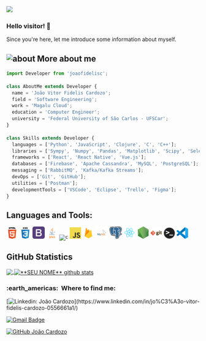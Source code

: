 ![](https://komarev.com/ghpvc/?username=joaofidelisc&color=006bed)

### Hello visitor! 👋

Since you're here, let me introduce some information about myself.

## <img width="45" alt="about" src="https://raw.github.com/elizarov/elizarov/master/about.png"> More about me

```js
import Developer from 'joaofidelisc';

class AboutMe extends Developer {
  name = 'João Vitor Fidelis Cardozo';
  field = 'Software Engineering';
  work = 'Magalu Cloud';
  education = 'Computer Engineer';
  university = 'Federal University of São Carlos - UFSCar';
}

class Skills extends Developer {
  languages = ['Python', 'JavaScript', 'Clojure', 'C', 'C++'];
  libraries = ['Sympy', 'Numpy', 'Pandas', 'Matplotlib', 'Scipy', 'Selenium'];
  frameworks = ['React', 'React Native', 'Vue.js'];
  databases = ['Firebase', 'Apache Cassandra', 'MySQL', 'PostgreSQL'];
  messaging = ['RabbitMQ', 'Kafka/Kafka Streams'];
  devOps = ['Git', 'GitHub'];
  utilities = ['Postman'];
  developmentTools = ['VSCode', 'Eclipse', 'Trello', 'Figma'];
}
```

## **Languages and Tools:**  

<code><img height="30" src="https://raw.githubusercontent.com/github/explore/80688e429a7d4ef2fca1e82350fe8e3517d3494d/topics/html/html.png"></code>
<code><img height="30" src="https://raw.githubusercontent.com/github/explore/80688e429a7d4ef2fca1e82350fe8e3517d3494d/topics/css/css.png"></code>
<code><img height="32" src="https://raw.githubusercontent.com/github/explore/80688e429a7d4ef2fca1e82350fe8e3517d3494d/topics/bootstrap/bootstrap.png" alt="Bootstrap"/></code>
<code><img height="30" src="https://raw.githubusercontent.com/github/explore/80688e429a7d4ef2fca1e82350fe8e3517d3494d/topics/java/java.png"></code>
<code><img height="32" src="https://cdn.iconscout.com/icon/free/png-512/c-programming-569564.png" alt="c"/></code>
<code><img height="30" src="https://raw.githubusercontent.com/github/explore/80688e429a7d4ef2fca1e82350fe8e3517d3494d/topics/javascript/javascript.png"></code>
<code><img height="30" src="https://raw.githubusercontent.com/github/explore/80688e429a7d4ef2fca1e82350fe8e3517d3494d/topics/firebase/firebase.png"></code>
<code><img height="32" src="https://raw.githubusercontent.com/github/explore/80688e429a7d4ef2fca1e82350fe8e3517d3494d/topics/mysql/mysql.png" alt="MySQL"/></code>
<code><img height="32" src="https://raw.githubusercontent.com/github/explore/80688e429a7d4ef2fca1e82350fe8e3517d3494d/topics/postgresql/postgresql.png" alt="PostegreSQL"/></code>
<code><img height="32" src="https://raw.githubusercontent.com/github/explore/80688e429a7d4ef2fca1e82350fe8e3517d3494d/topics/react/react.png" alt="React"/></code>
<code><img height="32" src="https://raw.githubusercontent.com/github/explore/80688e429a7d4ef2fca1e82350fe8e3517d3494d/topics/nodejs/nodejs.png" alt="Nodejs"/></code>
<code><img height="30" src="https://raw.githubusercontent.com/github/explore/80688e429a7d4ef2fca1e82350fe8e3517d3494d/topics/git/git.png"></code>
<code><img height="30" src="https://raw.githubusercontent.com/github/explore/80688e429a7d4ef2fca1e82350fe8e3517d3494d/topics/terminal/terminal.png"></code>
<code><img height="30" src="https://raw.githubusercontent.com/github/explore/80688e429a7d4ef2fca1e82350fe8e3517d3494d/topics/visual-studio-code/visual-studio-code.png"></code>



## **GitHub Statistics**

<a href="https://github.com/Gurupreet">
  <img align="center" src="https://github-readme-stats.vercel.app/api/top-langs/?username=joaofidelisc&theme=dracula&hide_langs_below=1" />
</a>

<a href="https://github.com/Gurupreet">
 <img align="center" src="https://github-readme-stats.vercel.app/api?username=joaofidelisc&show_icons=true&theme=dracula&line_height=27" alt="**SEU NOME** github stats"/>
</a>

<h3> :earth_americas: &nbsp;Where to find me: </h3> 

[![Linkedin: João Cardozo](https://img.shields.io/badge/-João_Vitor_Fidelis_Cardozo-blue?style=flat-square&logo=Linkedin&logoColor=white&link=https://[www.linkedin.com/in/jo%C3%A3o-vitor-fidelis-cardozo-0556661a1/](https://www.linkedin.com/in/joaofidelisc/))](https://www.linkedin.com/in/jo%C3%A3o-vitor-fidelis-cardozo-0556661a1/)

[![Gmail Badge](https://img.shields.io/badge/-joaov.cardozo@hotmail.com-006bed?style=flat-square&logo=Gmail&logoColor=white&link=mailto:joaov.cardozo@hotmail.com)](mailto:joaov.cardozo@hotmail.com)

[![GitHub João Cardozo]( https://img.shields.io/github/followers/joaofidelisc?label=follow&style=social)](https://github.com/joaofidelisc)




